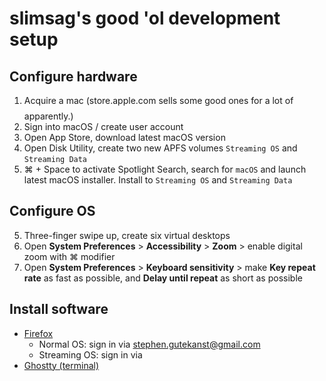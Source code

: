 # slimsag's good 'ol development setup

## Configure hardware

1. Acquire a mac (store.apple.com sells some good ones for a lot of $$$$ apparently.)
2. Sign into macOS / create user account
3. Open App Store, download latest macOS version
4. Open Disk Utility, create two new APFS volumes `Streaming OS` and `Streaming Data`
5. ⌘ + Space to activate Spotlight Search, search for `macOS` and launch latest macOS installer. Install to `Streaming OS` and `Streaming Data`

## Configure OS

5. Three-finger swipe up, create six virtual desktops
6. Open **System Preferences** > **Accessibility** > **Zoom** > enable digital zoom with ⌘ modifier
7. Open **System Preferences** > **Keyboard sensitivity** > make **Key repeat rate** as fast as possible, and **Delay until repeat** as short as possible

## Install software

* [Firefox](https://www.mozilla.org)
  * Normal OS: sign in via stephen.gutekanst@gmail.com
  * Streaming OS: sign in via 
* [Ghostty (terminal)](https://github.com/mitchellh/ghostty)

